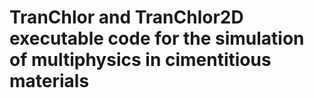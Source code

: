 # TranChlor and TranChlor2D executable code for the simulation of multiphysics in cimentitious materials
